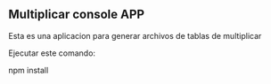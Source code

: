 

## Multiplicar console APP

Esta es una aplicacion para generar archivos de tablas de multiplicar

Ejecutar este comando:

npm install